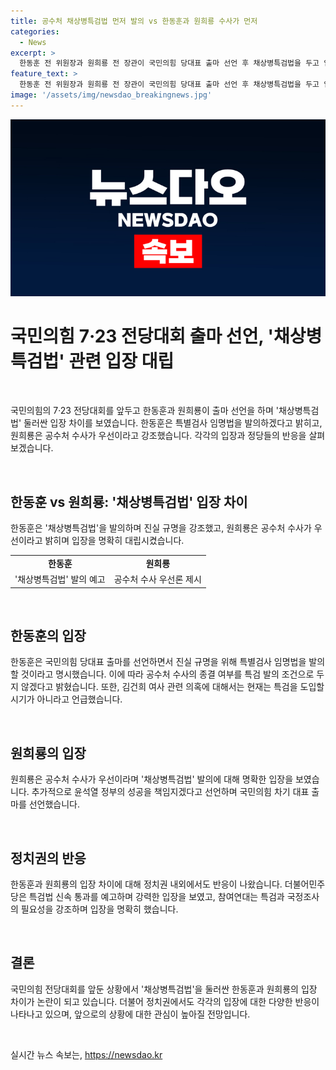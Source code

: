 ```yaml
---
title: 공수처 채상병특검법 먼저 발의 vs 한동훈과 원희룡 수사가 먼저
categories:
  - News
excerpt: >
  한동훈 전 위원장과 원희룡 전 장관이 국민의힘 당대표 출마 선언 후 채상병특검법을 두고 입장을 밝히고 있습니다. 한동훈은 특별검사 임명법 발의를 약속하며 공수처 수사 종결 여부를 발의 조건으로 달지 않겠다고 밝혔고, 원희룡은 공수처의 수사 우선을 강조하며 특검은 미진함이 있다면 논의할 수 있다고 말했습니다. 특검법 관련해서는 정치권 간 갈등이 심화되고, 특검법 신속 통과를 요구하는 목소리가 나오고 있습니다.
feature_text: >
  한동훈 전 위원장과 원희룡 전 장관이 국민의힘 당대표 출마 선언 후 채상병특검법을 두고 입장을 밝히고 있습니다. 한동훈은 특별검사 임명법 발의를 약속하며 공수처 수사 종결 여부를 발의 조건으로 달지 않겠다고 밝혔고, 원희룡은 공수처의 수사 우선을 강조하며 특검은 미진함이 있다면 논의할 수 있다고 말했습니다. 특검법 관련해서는 정치권 간 갈등이 심화되고, 특검법 신속 통과를 요구하는 목소리가 나오고 있습니다.
image: '/assets/img/newsdao_breakingnews.jpg'
---
```


<p><img src="/assets/img/newsdao_breakingnews.jpg" alt="pcversion 속보" /></p>

<h1>국민의힘 7·23 전당대회 출마 선언, '채상병특검법' 관련 입장 대립</h1>

<p data-ke-size="size16">&nbsp;</p>

<p>국민의힘의 7·23 전당대회를 앞두고 한동훈과 원희룡이 출마 선언을 하며 '채상병특검법' 둘러싼 입장 차이를 보였습니다. 한동훈은 특별검사 임명법을 발의하겠다고 밝히고, 원희룡은 공수처 수사가 우선이라고 강조했습니다. 각각의 입장과 정당들의 반응을 살펴보겠습니다.</p>

<p data-ke-size="size16">&nbsp;</p>

<h2 data-ke-size="size26">한동훈 vs 원희룡: '채상병특검법' 입장 차이</h2>

<p data-ke-size="size16">한동훈은 '채상병특검법'을 발의하며 진실 규명을 강조했고, 원희룡은 공수처 수사가 우선이라고 밝히며 입장을 명확히 대립시켰습니다.</p>

<table>
  <tr>
    <td style="text-align: center; height: 17px;"><b>한동훈</b></td>
    <td style="text-align: center; height: 17px;"><b>원희룡</b></td>
  </tr>
  <tr>
    <td style="text-align: center; height: 17px;">'채상병특검법' 발의 예고</td>
    <td style="text-align: center; height: 17px;">공수처 수사 우선론 제시</td>
  </tr>
</table>

<p data-ke-size="size16">&nbsp;</p>

<h2 data-ke-size="size26">한동훈의 입장</h2>

<p data-ke-size="size16">한동훈은 국민의힘 당대표 출마를 선언하면서 진실 규명을 위해 특별검사 임명법을 발의할 것이라고 명시했습니다. 이에 따라 공수처 수사의 종결 여부를 특검 발의 조건으로 두지 않겠다고 밝혔습니다. 또한, 김건희 여사 관련 의혹에 대해서는 현재는 특검을 도입할 시기가 아니라고 언급했습니다.</p>

<p data-ke-size="size16">&nbsp;</p>

<h2 data-ke-size="size26">원희룡의 입장</h2>

<p data-ke-size="size16">원희룡은 공수처 수사가 우선이라며 '채상병특검법' 발의에 대해 명확한 입장을 보였습니다. 추가적으로 윤석열 정부의 성공을 책임지겠다고 선언하며 국민의힘 차기 대표 출마를 선언했습니다.</p>

<p data-ke-size="size16">&nbsp;</p>

<h2 data-ke-size="size26">정치권의 반응</h2>

<p data-ke-size="size16">한동훈과 원희룡의 입장 차이에 대해 정치권 내외에서도 반응이 나왔습니다. 더불어민주당은 특검법 신속 통과를 예고하며 강력한 입장을 보였고, 참여연대는 특검과 국정조사의 필요성을 강조하며 입장을 명확히 했습니다.</p>

<p data-ke-size="size16">&nbsp;</p>

<h2 data-ke-size="size26">결론</h2>

<p data-ke-size="size16">국민의힘 전당대회를 앞둔 상황에서 '채상병특검법'을 둘러싼 한동훈과 원희룡의 입장 차이가 논란이 되고 있습니다. 더불어 정치권에서도 각각의 입장에 대한 다양한 반응이 나타나고 있으며, 앞으로의 상황에 대한 관심이 높아질 전망입니다.</p>

<p data-ke-size="size16">&nbsp;</p>
실시간 뉴스 속보는, <a href="https://newsdao.kr" rel="dofollow">https://newsdao.kr</a>


